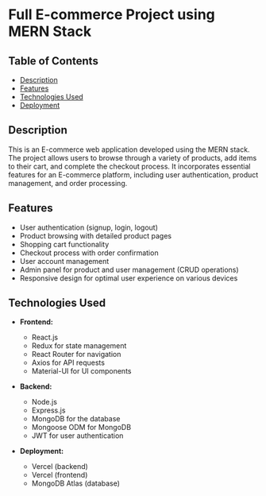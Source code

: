 # Full E-commerce Project using MERN Stack

## Table of Contents

- [Description](#description)
- [Features](#features)
- [Technologies Used](#technologies-used)
- [Deployment](#deployment)

## Description

This is an E-commerce web application developed using the MERN stack. The project allows users to browse through a variety of products, add items to their cart, and complete the checkout process. It incorporates essential features for an E-commerce platform, including user authentication, product management, and order processing.

## Features

- User authentication (signup, login, logout)
- Product browsing with detailed product pages
- Shopping cart functionality
- Checkout process with order confirmation
- User account management
- Admin panel for product and user management (CRUD operations)
- Responsive design for optimal user experience on various devices

## Technologies Used

- **Frontend:**

  - React.js
  - Redux for state management
  - React Router for navigation
  - Axios for API requests
  - Material-UI for UI components

- **Backend:**

  - Node.js
  - Express.js
  - MongoDB for the database
  - Mongoose ODM for MongoDB
  - JWT for user authentication

- **Deployment:**
  - Vercel (backend)
  - Vercel (frontend)
  - MongoDB Atlas (database)
